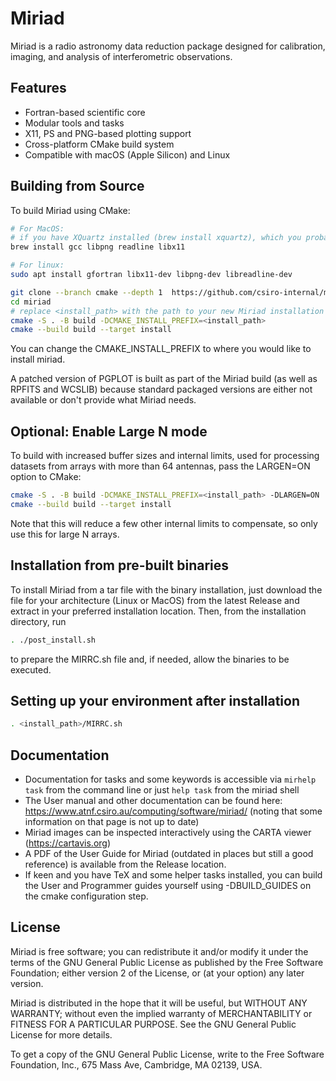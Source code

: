 # Miriad

Miriad is a radio astronomy data reduction package designed for calibration, imaging, and analysis of interferometric observations.

## Features

- Fortran-based scientific core
- Modular tools and tasks
- X11, PS and PNG-based plotting support
- Cross-platform CMake build system
- Compatible with macOS (Apple Silicon) and Linux

## Building from Source

To build Miriad using CMake:

```bash
# For MacOS:
# if you have XQuartz installed (brew install xquartz), which you probably should, you can omit libx11
brew install gcc libpng readline libx11

# For linux:
sudo apt install gfortran libx11-dev libpng-dev libreadline-dev

git clone --branch cmake --depth 1  https://github.com/csiro-internal/miriad.git
cd miriad
# replace <install_path> with the path to your new Miriad installation (e.g., $HOME/miriad or /opt/miriad)
cmake -S . -B build -DCMAKE_INSTALL_PREFIX=<install_path>
cmake --build build --target install
```
You can change the CMAKE_INSTALL_PREFIX to where you would like to install miriad.

A patched version of PGPLOT is built as part of the Miriad build (as well as RPFITS and WCSLIB) because standard packaged versions are either not available or don't provide what Miriad needs.

## Optional: Enable Large N mode
To build with increased buffer sizes and internal limits, used for processing datasets from arrays with more than 64 antennas, pass the LARGEN=ON option to CMake:

```bash
cmake -S . -B build -DCMAKE_INSTALL_PREFIX=<install_path> -DLARGEN=ON
cmake --build build --target install
```
Note that this will reduce a few other internal limits to compensate, so only use this for large N arrays.

## Installation from pre-built binaries

To install Miriad from a tar file with the binary installation, just download the file for your architecture (Linux or MacOS) from the latest Release and extract in your preferred installation location.
Then, from the installation directory, run
```bash
. ./post_install.sh
```
to prepare the MIRRC.sh file and, if needed, allow the binaries to be executed.

## Setting up your environment after installation
```bash
. <install_path>/MIRRC.sh
```

## Documentation
- Documentation for tasks and some keywords is accessible via `mirhelp task` from the command line or just `help task` from the miriad shell
- The User manual and other documentation can be found here: https://www.atnf.csiro.au/computing/software/miriad/ (noting that some information on that page is not up to date)
- Miriad images can be inspected interactively using the CARTA viewer (https://cartavis.org)
- A PDF of the User Guide for Miriad (outdated in places but still a good reference) is available from the Release location.
- If keen and you have TeX and some helper tasks installed, you can build the User and Programmer guides yourself using -DBUILD_GUIDES on the cmake configuration step.

## License
Miriad is free software; you can redistribute it and/or modify
it under the terms of the GNU General Public License as published by
the Free Software Foundation; either version 2 of the License, or
(at your option) any later version.

Miriad is distributed in the hope that it will be useful,
but WITHOUT ANY WARRANTY; without even the implied warranty of
MERCHANTABILITY or FITNESS FOR A PARTICULAR PURPOSE.  See the
GNU General Public License for more details.

To get a copy of the GNU General Public License, write to the
Free Software Foundation, Inc., 675 Mass Ave, Cambridge, MA 02139, USA.
